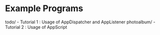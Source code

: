 Example Programs
================

todo/ 		- Tutorial 1 : Usage of AppDispatcher and AppListener
photoalbum/     - Tutorial 2 : Usage of AppScript 

